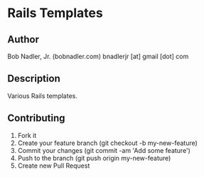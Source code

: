 # Rails Templates

## Author
Bob Nadler, Jr. (bobnadler.com)
bnadlerjr [at] gmail [dot] com

## Description
Various Rails templates.

## Contributing

1. Fork it
2. Create your feature branch (git checkout -b my-new-feature)
3. Commit your changes (git commit -am 'Add some feature')
4. Push to the branch (git push origin my-new-feature)
5. Create new Pull Request
